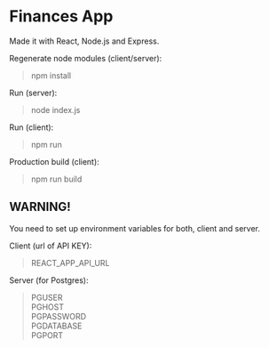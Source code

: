 # Finances App

Made it with React, Node.js and Express.

Regenerate node modules (client/server):

>npm install

Run (server):

>node index.js

Run (client):

>npm run


Production build (client):

>npm run build


WARNING!
--------

You need to set up environment variables for both, client and server.

Client (url of API KEY):

>REACT_APP_API_URL

Server (for Postgres):


>PGUSER  
>PGHOST  
>PGPASSWORD  
>PGDATABASE  
>PGPORT